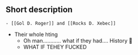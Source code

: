 ## Short description
	- [[Gol D. Roger]] and [[Rocks D. Xebec]]
- Their whole hting
	- Oh man………… what if they had…. History 👀
	- WHAT IF TEHEY FUCKED